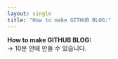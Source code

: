 ```yaml
---
layout: single
title: "How to make GITHUB BLOG:"
---
```


**How to make GITHUB BLOG:**  
-> 10분 안에 만들 수 있습니다.  

